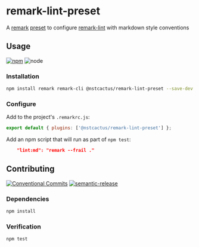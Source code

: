 # remark-lint-preset

A [remark](https://github.com/remarkjs/remark) [preset](https://github.com/remarkjs/remark/blob/master/doc/plugins.md#list-of-presets)
to configure [remark-lint](https://github.com/remarkjs/remark-lint) with
markdown style conventions

## Usage

<!--consumer-badges start -->

[![npm][npm-badge]][npm-link]
![node][node-badge]

<!--consumer-badges end -->

### Installation

```sh
npm install remark remark-cli @nstcactus/remark-lint-preset --save-dev
```

### Configure

Add to the project's `.remarkrc.js`:

```js
export default { plugins: ['@nstcactus/remark-lint-preset'] };
```

Add an npm script that will run as part of `npm test`:

```json
    "lint:md": "remark --frail ."
```

## Contributing

<!--contribution-badges start -->

[![Conventional Commits][commit-convention-badge]][commit-convention-link]
[![semantic-release][semantic-release-badge]][semantic-release-link]

<!--contribution-badges end -->

### Dependencies

```sh
npm install
```

### Verification

```sh
npm test
```

[npm-link]: https://www.npmjs.com/package/@nstcactus/remark-lint-preset
[npm-badge]: https://img.shields.io/npm/v/@nstcactus/remark-lint-preset.svg
[commit-convention-link]: https://conventionalcommits.org
[commit-convention-badge]: https://img.shields.io/badge/Conventional%20Commits-1.0.0-yellow.svg
[semantic-release-link]: https://github.com/semantic-release/semantic-release
[semantic-release-badge]: https://img.shields.io/badge/%20%20%F0%9F%93%A6%F0%9F%9A%80-semantic--release-e10079.svg
[node-badge]: https://img.shields.io/node/v/@nstcactus/remark-lint-preset?logo=node.js
